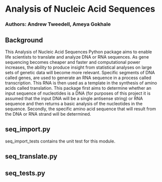 # Analysis of Nucleic Acid Sequences
### Authors: Andrew Tweedell, Ameya Gokhale
## Background
This Analysis of Nucleic Acid Sequences Python package aims to enable life scientists to translate and analyze DNA or RNA sequences. As gene sequencing becomes cheaper and faster and computational power increases, the ability to produce insight from statistical analyses on large sets of genetic data will become more relevant. Specific segments of DNA called genes, are used to generate an RNA sequence in a process called transcription. This RNA is then used as a template in the synthesis of amino acids called translation. This package first aims to determine whether an input sequence of nucleotides is a DNA (for purposes of this project it is assumed that the input DNA will be a single antisense string) or RNA sequence and then returns a basic analysis of the nucleotides in the sequence. Secondly, the specific amino acid sequence that will result from the DNA or RNA strand will be determined.

## seq_import.py
seq_import_tests contains the unit test for this module.

## seq_translate.py

## seq_tests.py
